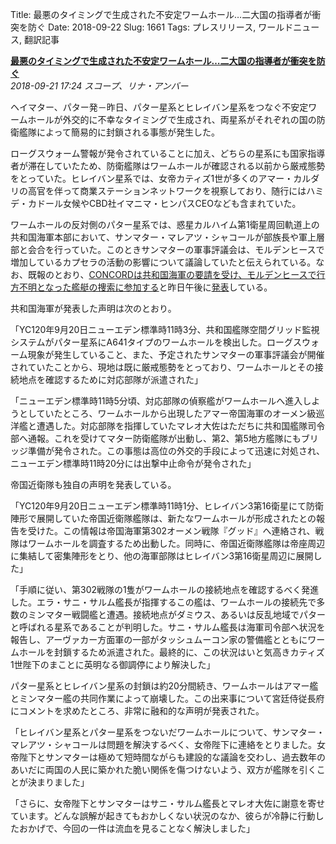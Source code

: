 Title: 最悪のタイミングで生成された不安定ワームホール…二大国の指導者が衝突を防ぐ
Date: 2018-09-22
Slug: 1661
Tags: プレスリリース, ワールドニュース, 翻訳記事

<p class="lead"><strong><a href="https://community.eveonline.com/news/news-channels/world-news/empire-leaders-defuse-situation-due-to-timing-of-unstable-wormhole-link/">最悪のタイミングで生成された不安定ワームホール…二大国の指導者が衝突を防ぐ</a></strong><br/>
<em>2018-09-21 17:24 スコープ、リナ・アンバー</em></p>
<p>ヘイマター、パター発－昨日、パター星系とヒレイバン星系をつなぐ不安定ワームホールが外交的に不幸なタイミングで生成され、両星系がそれぞれの国の防衛艦隊によって簡易的に封鎖される事態が発生した。</p>
<p>ローグスウォーム警報が発令されていることに加え、どちらの星系にも国家指導者が滞在していたため、防衛艦隊はワームホールが確認される以前から厳戒態勢をとっていた。ヒレイバン星系では、女帝カティズ1世が多くのアマー・カルダリの高官を伴って商業ステーションネットワークを視察しており、随行にはハミデ・カドール女候やCBD社イマニマ・ヒンパスCEOなども含まれていた。</p>
<p>ワームホールの反対側のパター星系では、惑星カルハイム第1衛星周回軌道上の共和国海軍本部において、サンマター・マレアツ・シャコールが部族長や軍上層部と会合を行っていた。このときサンマターの軍事評議会は、モルデンヒースで増加しているカプセラの活動の影響について議論していたと伝えられている。なお、既報のとおり、<a href="https://community.eveonline.com/news/news-channels/world-news/republic-fleet-requests-concord-help-in-search-for-missing-ship-in-molden-heath/">CONCORDは共和国海軍の要請を受け、モルデンヒースで行方不明となった艦艇の捜索に参加する</a>と昨日午後に<a href="https://twitter.com/concordvalkanir/status/1042810900103790592">発表</a>している。</p>
<p>共和国海軍が発表した声明は次のとおり。</p>
<p>「YC120年9月20日ニューエデン標準時11時3分、共和国艦隊空間グリッド監視システムがパター星系にA641タイプのワームホールを検出した。ローグスウォーム現象が発生していること、また、予定されたサンマターの軍事評議会が開催されていたことから、現地は既に厳戒態勢をとっており、ワームホールとその接続地点を確認するために対応部隊が派遣された」</p>
<p>「ニューエデン標準時11時5分頃、対応部隊の偵察艦がワームホールへ進入しようとしていたところ、ワームホールから出現したアマー帝国海軍のオーメン級巡洋艦と遭遇した。対応部隊を指揮していたマレオ大佐はただちに共和国艦隊司令部へ通報。これを受けてマター防衛艦隊が出動し、第2、第5地方艦隊にもブリッジ準備が発令された。この事態は高位の外交的手段によって迅速に対処され、ニューエデン標準時11時20分には出撃中止命令が発令された」</p>
<p>帝国近衛隊も独自の声明を発表している。</p>
<p>「YC120年9月20日ニューエデン標準時11時1分、ヒレイバン3第16衛星にて防衛陣形で展開していた帝国近衛隊艦隊は、新たなワームホールが形成されたとの報告を受けた。この情報は帝国海軍第302オーメン戦隊『グッド』へ連絡され、戦隊はワームホールを調査するため出動した。同時に、帝国近衛隊艦隊は帝座周辺に集結して密集陣形をとり、他の海軍部隊はヒレイバン3第16衛星周辺に展開した」</p>
<p>「手順に従い、第302戦隊の1隻がワームホールの接続地点を確認するべく発進した。エラ・サニ・サルム艦長が指揮するこの艦は、ワームホールの接続先で多数のミンマター戦闘艦と遭遇。接続地点がダミウス、あるいは反乱地域でパターと呼ばれる星系であることが判明した。サニ・サルム艦長は海軍司令部へ状況を報告し、アーヴァカー方面軍の一部がタッシュムーコン家の警備艦とともにワームホールを封鎖するため派遣された。最終的に、この状況はいと気高きカティズ1世陛下のまことに英明なる御調停により解決した」</p>
<p>パター星系とヒレイバン星系の封鎖は約20分間続き、ワームホールはアマー艦とミンマター艦の共同作業によって崩壊した。この出来事について宮廷侍従長府にコメントを求めたところ、非常に融和的な声明が発表された。</p>
<p>「ヒレイバン星系とパター星系をつないだワームホールについて、サンマター・マレアツ・シャコールは問題を解決するべく、女帝陛下に連絡をとりました。女帝陛下とサンマターは極めて短時間ながらも建設的な議論を交わし、過去数年のあいだに両国の人民に築かれた脆い関係を傷つけないよう、双方が艦隊を引くことが決まりました」</p>
<p>「さらに、女帝陛下とサンマターはサニ・サルム艦長とマレオ大佐に謝意を寄せています。どんな誤解が起きてもおかしくない状況のなか、彼らが冷静に行動したおかげで、今回の一件は流血を見ることなく解決しました」</p>

